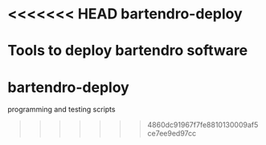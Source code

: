<<<<<<< HEAD
bartendro-deploy
================

Tools to deploy bartendro software
=======
# bartendro-deploy
programming and testing scripts
>>>>>>> 4860dc91967f7fe8810130009af5ce7ee9ed97cc
